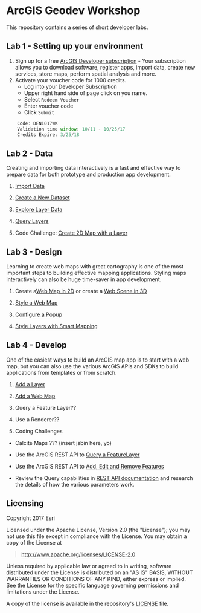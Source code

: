 # ArcGIS Geodev Workshop

This repository contains a series of short developer labs. 

## Lab 1 - Setting up your environment

1. Sign up for a free [ArcGIS Developer subscription](https://developers.arcgis.com/en/sign-up/) - Your subscription allows you to download software, register apps, import data, create new services, store maps, perform spatial analysis and more.
2. Activate your voucher code for 1000 credits. 
    * Log into your Developer Subscription
    * Upper right hand side of page click on you name.
    * Select `Redeem Voucher` 
    * Enter voucher code
    * Click `Submit` 

```js
    Code: DEN1017WK
    Validation time window: 10/11 - 10/25/17
    Credits Expire: 3/25/18
````
## Lab 2 - Data
Creating and importing data interactively is a fast and effective way to prepare data for both prototype and production app development.

1. [Import Data](https://developers.arcgis.com/labs/data/import-data/) 

2. [Create a New Dataset](https://developers.arcgis.com/labs/data/create-a-new-dataset/)

3. [Explore Layer Data](https://developers.arcgis.com/labs/data/explore-layer-data/) 

4. [Query Layers](https://developers.arcgis.com/labs/data/query-layers/)

5. Code Challenge: [Create 2D Map with a Layer](https://developers.arcgis.com/labs/develop/javascript/create-a-2d-map-with-a-layer/)


## Lab 3 - Design
Learning to create web maps with great cartography is one of the most important steps to building effective mapping applications. Styling maps interactively can also be huge time-saver in app development.

1. Create a[Web Map in 2D](https://developers.arcgis.com/labs/design/create-a-web-map/) or create a [Web Scene in 3D](https://developers.arcgis.com/labs/design/create-a-web-scene/) 

2. [Style a Web Map](https://developers.arcgis.com/labs/design/style-a-web-map/) 

3. [Configure a Popup](https://developers.arcgis.com/labs/design/configure-pop-ups/)
 
4. [Style Layers with Smart Mapping](https://developers.arcgis.com/labs/design/style-your-layers-with-smart-mapping/)

## Lab 4 - Develop
One of the easiest ways to build an ArcGIS map app is to start with a web map, but you can also use the various
ArcGIS APIs and SDKs to build applications from templates or from scratch.

1. [Add a Layer](https://developers.arcgis.com/labs/develop/javascript/create-a-2d-map-with-a-layer/)

2. [Add a Web Map](https://developers.arcgis.com/labs/develop/javascript/display-a-web-map/)

3. Query a Feature Layer??

4. Use a Renderer??

5. Coding Challenges
  * Calcite Maps ??? (insert jsbin here, yo)
 
  * Use the ArcGIS REST API to [Query a FeatureLayer](https://developers.arcgis.com/labs/develop/rest/query-a-feature-layer/)

  * Use the ArcGIS REST API  to [Add, Edit and Remove Features](https://developers.arcgis.com/labs/develop/rest/add-edit-and-remove-features/)
 
  * Review the Query capabilities in [REST API documentation](https://resources.arcgis.com/en/help/arcgis-rest-api/#/Query_Feature_Service_Layer/02r3000000r1000000/) and research the details of how the various parameters work. 

## Licensing
Copyright 2017 Esri

Licensed under the Apache License, Version 2.0 (the "License");
you may not use this file except in compliance with the License.
You may obtain a copy of the License at

> http://www.apache.org/licenses/LICENSE-2.0

Unless required by applicable law or agreed to in writing, software
distributed under the License is distributed on an "AS IS" BASIS,
WITHOUT WARRANTIES OR CONDITIONS OF ANY KIND, either express or implied.
See the License for the specific language governing permissions and
limitations under the License.

A copy of the license is available in the repository's [LICENSE](./LICENSE) file.
